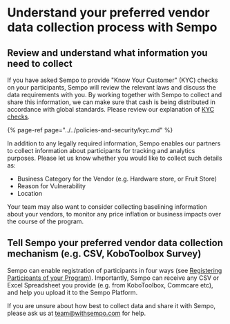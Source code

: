 # Understand your preferred vendor data collection process with Sempo

## **Review and understand what information you need to collect** 

If you have asked Sempo to provide "Know Your Customer" \(KYC\) checks on your participants, Sempo will review the relevant laws and discuss the data requirements with you. By working together with Sempo to collect and share this information, we can make sure that cash is being distributed in accordance with global standards. Please review our explanation of [KYC checks](../../policies-and-security/kyc.md). 

{% page-ref page="../../policies-and-security/kyc.md" %}

In addition to any legally required information, Sempo enables our partners to collect information about participants for tracking and analytics purposes. Please let us know whether you would like to collect such details as:

* Business Category for the Vendor \(e.g. Hardware store, or Fruit Store\) 
* Reason for Vulnerability
* Location

Your team may also want to consider collecting baselining information about your vendors, to monitor any price inflation or business impacts over the course of the program.

## Tell Sempo your preferred vendor data collection mechanism \(e.g.  CSV, KoboToolbox Survey\) 

Sempo can enable registration of participants in four ways \(see [Registering Participants of your Program](../how-to-register-participants.md)\). Importantly, Sempo can receive any CSV or Excel Spreadsheet you provide \(e.g. from KoboToolbox, Commcare etc\), and help you upload it to the Sempo Platform.

If you are unsure about how best to collect data and share it with Sempo, please ask us at [team@withsempo.com](mailto:team@withsempo.com) for help. 

